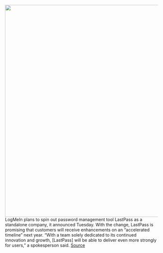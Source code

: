 <img src='https://cdn.vox-cdn.com/thumbor/hAShDe_NzkBmQDZI9F9EvYJmX4I=/0x0:2040x1360/1200x800/filters:focal(857x517:1183x843)/cdn.vox-cdn.com/uploads/chorus_image/image/70268909/acastro_210217_1777_passwords_0002.0.jpg' width='700px' /><br/>
LogMeIn plans to spin out password management tool LastPass as a standalone company, it announced Tuesday. With the change, LastPass is promising that customers will receive enhancements on an “accelerated timeline” next year. “With a team solely dedicated to its continued innovation and growth, [LastPass] will be able to deliver even more strongly for users,” a spokesperson said.
<a href='https://www.theverge.com/2021/12/14/22833319/lastpass-independent-company-logmein'> Source <a/>